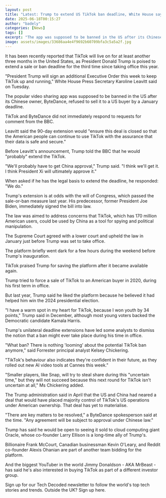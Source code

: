 ```yaml
---
layout: post
title: "Latest: Trump to extend US TikTok ban deadline, White House says"
date: 2025-06-18T00:15:27
author: "badely"
categories: [News]
tags: []
excerpt: "The app was supposed to be banned in the US after its Chinese owner refused to sell it by a January deadline."
image: assets/images/33686aa4e4f9692b60709bfa3c5a5a2f.jpg
---
```


It has been recently reported that TikTok will live on for at least another three months in the United States, as President Donald Trump is poised to extend a sale or ban deadline for the third time since taking office this year.

"President Trump will sign an additional Executive Order this week to keep TikTok up and running," White House Press Secretary Karoline Leavitt said on Tuesday.

The popular video sharing app was supposed to be banned in the US after its Chinese owner, ByteDance, refused to sell it to a US buyer by a January deadline.

TikTok and ByteDance did not immediately respond to requests for comment from the BBC.

Leavitt said the 90-day extension would "ensure this deal is closed so that the American people can continue to use TikTok with the assurance that their data is safe and secure."

Before Leavitt's announcement, Trump told the BBC that he would "probably" extend the TikTok.

"We'll probably have to get China approval," Trump said. "I think we'll get it. I think President Xi will ultimately approve it."

When asked if he has the legal basis to extend the deadline, he responded: "We do."

Trump's extension is at odds with the will of Congress, which passed the sale-or-ban measure last year. His predecessor, former President Joe Biden, immediately signed the bill into law.

The law was aimed to address concerns that TikTok, which has 170 million American users, could be used by China as a tool for spying and political manipulation.

The Supreme Court agreed with a lower court and upheld the law in January just before Trump was set to take office.

The platform briefly went dark for a few hours during the weekend before Trump's inauguration.

TikTok praised Trump for saving the platform after it became available again.

Trump tried to force a sale of TikTok to an American buyer in 2020, during his first term in office.

But last year, Trump said he liked the platform because he believed it had helped him win the 2024 presidential election.

"I have a warm spot in my heart for TikTok, because I won youth by 34 points," Trump said in December, although most young voters backed the Democratic candidate Kamala Harris.

Trump's unilateral deadline extensions have led some analysts to dismiss the notion that a ban might ever take place during his time in office.

"What ban? There is nothing 'looming' about the potential TikTok ban anymore," said Forrester principal analyst Kelsey Chickering. 

"TikTok's behaviour also indicates they're confident in their future, as they rolled out new AI video tools at Cannes this week."

"Smaller players, like Snap, will try to steal share during this "uncertain time," but they will not succeed because this next round for TikTok isn't uncertain at all," Ms Chickering added.

The Trump administration said in April that the US and China had neared a deal that would have placed majority control of TikTok's US operations under American ownership. That deal has yet to materialise.

"There are key matters to be resolved," a ByteDance spokesperson said at the time. "Any agreement will be subject to approval under Chinese law."

Trump has said he would be open to seeing it sold to cloud computing giant Oracle, whose co-founder Larry Ellison is a long-time ally of Trump's.

Billionaire Frank McCourt, Canadian businessman Kevin O'Leary, and Reddit co-founder Alexis Ohanian are part of another team bidding for the platform.

And the biggest YouTuber in the world Jimmy Donaldson - AKA MrBeast - has said he's also interested in buying TikTok as part of a different investor group.

Sign up for our Tech Decoded newsletter to follow the world's top tech stories and trends. Outside the UK? Sign up here.

